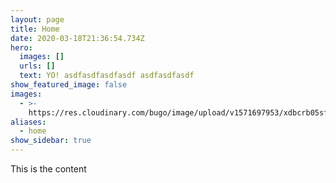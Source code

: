 ```yaml
---
layout: page
title: Home
date: 2020-03-18T21:36:54.734Z
hero:
  images: []
  urls: []
  text: YO! asdfasdfasdfasdf asdfasdfasdf
show_featured_image: false
images:
  - >-
    https://res.cloudinary.com/bugo/image/upload/v1571697953/xdbcrb05sfkp9nds5atk.jpg
aliases:
  - home
show_sidebar: true
---
```

This is the content